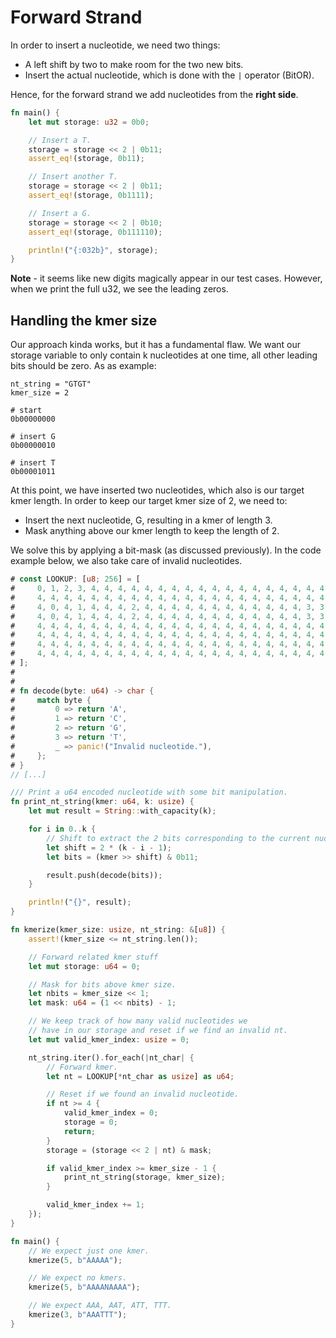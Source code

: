 # Forward Strand

In order to insert a nucleotide, we need two things:
- A left shift by two to make room for the two new bits.
- Insert the actual nucleotide, which is done with the `|` operator (BitOR).

Hence, for the forward strand we add nucleotides from the **right side**.

```rust
fn main() {
    let mut storage: u32 = 0b0;

    // Insert a T.
    storage = storage << 2 | 0b11;
    assert_eq!(storage, 0b11);

    // Insert another T.
    storage = storage << 2 | 0b11;
    assert_eq!(storage, 0b1111);

    // Insert a G.
    storage = storage << 2 | 0b10;
    assert_eq!(storage, 0b111110);

    println!("{:032b}", storage);
}
```
**Note** - it seems like new digits magically appear in our test cases. However, when we print the full u32, we see the leading zeros.



## Handling the kmer size
Our approach kinda works, but it has a fundamental flaw. We want our storage variable to only contain k nucleotides at one time, all other leading bits should be zero. As as example:

```
nt_string = "GTGT"
kmer_size = 2

# start
0b00000000

# insert G
0b00000010

# insert T
0b00001011
```

At this point, we have inserted two nucleotides, which also is our target kmer length. In order to keep our target kmer size of 2, we need to:
- Insert the next nucleotide, G, resulting in a kmer of length 3.
- Mask anything above our kmer length to keep the length of 2.

We solve this by applying a bit-mask (as discussed previously). In the code example below, we also take care of invalid nucleotides.

```rust
# const LOOKUP: [u8; 256] = [
#     0, 1, 2, 3, 4, 4, 4, 4, 4, 4, 4, 4, 4, 4, 4, 4, 4, 4, 4, 4, 4, 4, 4, 4, 4, 4, 4, 4, 4, 4, 4, 4,
#     4, 4, 4, 4, 4, 4, 4, 4, 4, 4, 4, 4, 4, 4, 4, 4, 4, 4, 4, 4, 4, 4, 4, 4, 4, 4, 4, 4, 4, 4, 4, 4,
#     4, 0, 4, 1, 4, 4, 4, 2, 4, 4, 4, 4, 4, 4, 4, 4, 4, 4, 4, 4, 3, 3, 4, 4, 4, 4, 4, 4, 4, 4, 4, 4,
#     4, 0, 4, 1, 4, 4, 4, 2, 4, 4, 4, 4, 4, 4, 4, 4, 4, 4, 4, 4, 3, 3, 4, 4, 4, 4, 4, 4, 4, 4, 4, 4,
#     4, 4, 4, 4, 4, 4, 4, 4, 4, 4, 4, 4, 4, 4, 4, 4, 4, 4, 4, 4, 4, 4, 4, 4, 4, 4, 4, 4, 4, 4, 4, 4,
#     4, 4, 4, 4, 4, 4, 4, 4, 4, 4, 4, 4, 4, 4, 4, 4, 4, 4, 4, 4, 4, 4, 4, 4, 4, 4, 4, 4, 4, 4, 4, 4,
#     4, 4, 4, 4, 4, 4, 4, 4, 4, 4, 4, 4, 4, 4, 4, 4, 4, 4, 4, 4, 4, 4, 4, 4, 4, 4, 4, 4, 4, 4, 4, 4,
#     4, 4, 4, 4, 4, 4, 4, 4, 4, 4, 4, 4, 4, 4, 4, 4, 4, 4, 4, 4, 4, 4, 4, 4, 4, 4, 4, 4, 4, 4, 4, 4,
# ];
#
#
# fn decode(byte: u64) -> char {
#     match byte {
#         0 => return 'A',
#         1 => return 'C',
#         2 => return 'G',
#         3 => return 'T',
#         _ => panic!("Invalid nucleotide."),
#     };
# }
// [...]

/// Print a u64 encoded nucleotide with some bit manipulation.
fn print_nt_string(kmer: u64, k: usize) {
    let mut result = String::with_capacity(k);

    for i in 0..k {
        // Shift to extract the 2 bits corresponding to the current nucleotide
        let shift = 2 * (k - i - 1);
        let bits = (kmer >> shift) & 0b11;

        result.push(decode(bits));
    }

    println!("{}", result);
}

fn kmerize(kmer_size: usize, nt_string: &[u8]) {
    assert!(kmer_size <= nt_string.len());

    // Forward related kmer stuff
    let mut storage: u64 = 0;

    // Mask for bits above kmer size.
    let nbits = kmer_size << 1;
    let mask: u64 = (1 << nbits) - 1;

    // We keep track of how many valid nucleotides we
    // have in our storage and reset if we find an invalid nt.
    let mut valid_kmer_index: usize = 0;

    nt_string.iter().for_each(|nt_char| {
        // Forward kmer.
        let nt = LOOKUP[*nt_char as usize] as u64;

        // Reset if we found an invalid nucleotide.
        if nt >= 4 {
            valid_kmer_index = 0;
            storage = 0;
            return;
        }
        storage = (storage << 2 | nt) & mask;

        if valid_kmer_index >= kmer_size - 1 {
            print_nt_string(storage, kmer_size);
        }

        valid_kmer_index += 1;
    });
}

fn main() {
    // We expect just one kmer.
    kmerize(5, b"AAAAA");

    // We expect no kmers.
    kmerize(5, b"AAAANAAAA");

    // We expect AAA, AAT, ATT, TTT.
    kmerize(3, b"AAATTT");
}
```
